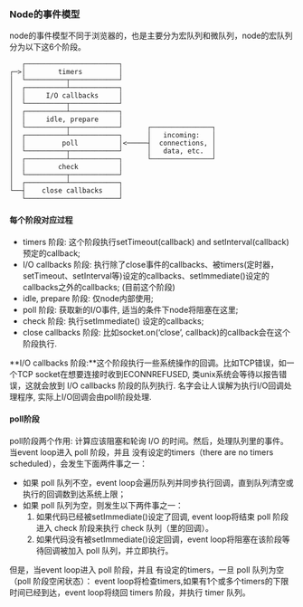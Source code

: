 ### Node的事件模型
node的事件模型不同于浏览器的，也是主要分为宏队列和微队列，node的宏队列分为以下这6个阶段。
```
   ┌───────────────────────┐
┌─>│        timers         │
│  └──────────┬────────────┘
│  ┌──────────┴────────────┐
│  │     I/O callbacks     │
│  └──────────┬────────────┘
│  ┌──────────┴────────────┐
│  │     idle, prepare     │
│  └──────────┬────────────┘      ┌───────────────┐
│  ┌──────────┴────────────┐      │   incoming:   │
│  │         poll          │<─────┤  connections, │
│  └──────────┬────────────┘      │   data, etc.  │
│  ┌──────────┴────────────┐      └───────────────┘
│  │        check          │
│  └──────────┬────────────┘
│  ┌──────────┴────────────┐
└──┤    close callbacks    │
   └───────────────────────┘
```
#### 每个阶段对应过程
- timers 阶段: 这个阶段执行setTimeout(callback) and setInterval(callback)预定的callback;
- I/O callbacks 阶段: 执行除了close事件的callbacks、被timers(定时器，setTimeout、setInterval等)设定的callbacks、setImmediate()设定的callbacks之外的callbacks; (目前这个阶段)
- idle, prepare 阶段: 仅node内部使用;
- poll 阶段: 获取新的I/O事件, 适当的条件下node将阻塞在这里;
- check 阶段: 执行setImmediate() 设定的callbacks;
- close callbacks 阶段: 比如socket.on(‘close’, callback)的callback会在这个阶段执行.  

**I/O callbacks 阶段:**这个阶段执行一些系统操作的回调。比如TCP错误，如一个TCP socket在想要连接时收到ECONNREFUSED,
类unix系统会等待以报告错误，这就会放到 I/O callbacks 阶段的队列执行.
名字会让人误解为执行I/O回调处理程序, 实际上I/O回调会由poll阶段处理.
#### poll阶段
poll阶段两个作用: 计算应该阻塞和轮询 I/O 的时间。然后，处理队列里的事件。
当event loop进入 poll 阶段，并且 没有设定的timers（there are no timers scheduled），会发生下面两件事之一：
- 如果 poll 队列不空，event loop会遍历队列并同步执行回调，直到队列清空或执行的回调数到达系统上限；
- 如果 poll 队列为空，则发生以下两件事之一：
  1. 如果代码已经被setImmediate()设定了回调, event loop将结束 poll 阶段进入 check 阶段来执行 check 队列（里的回调）。
  2. 如果代码没有被setImmediate()设定回调，event loop将阻塞在该阶段等待回调被加入 poll 队列，并立即执行。

但是，当event loop进入 poll 阶段，并且 有设定的timers，一旦 poll 队列为空（poll 阶段空闲状态）：
event loop将检查timers,如果有1个或多个timers的下限时间已经到达，event loop将绕回 timers 阶段，并执行 timer 队列。
